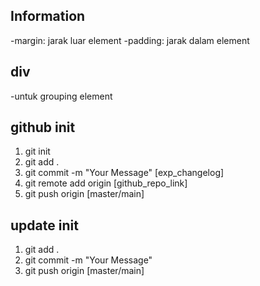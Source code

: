 ## Information

-margin: jarak luar element
-padding: jarak dalam element

## div

-untuk grouping element

## github init

1. git init
2. git add .
3. git commit -m "Your Message" [exp_changelog]
4. git remote add origin [github_repo_link]
5. git push origin [master/main]

## update init
1. git add .
2. git commit -m "Your Message"
3. git push origin [master/main]